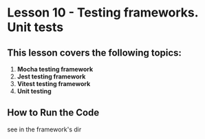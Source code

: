 # Lesson 10 - Testing frameworks. Unit tests

## This lesson covers the following topics:

1. **Mocha testing framework**
2. **Jest testing framework**
3. **Vitest testing framework**
4. **Unit testing**

## How to Run the Code

see in the framework's dir